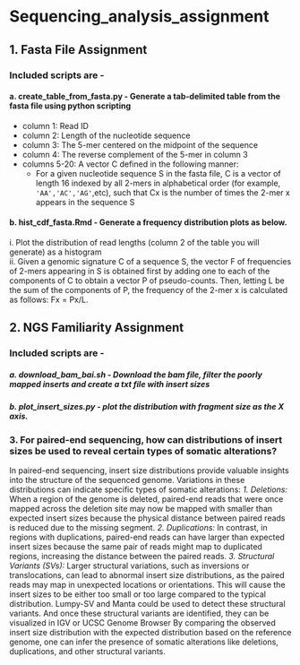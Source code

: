# Sequencing_analysis_assignment

## 1. Fasta File Assignment

### Included scripts are - 
#### a. create_table_from_fasta.py - Generate a tab-delimited table from the fasta file using python scripting
   - column 1: Read ID   
   - column 2: Length of the nucleotide sequence   
   - column 3: The 5-mer centered on the midpoint of the sequence   
   - column 4: The reverse complement of the 5-mer in column 3
   - columns 5-20: A vector C defined in the following manner:   
  		- For a given nucleotide sequence S in the fasta file, C is a vector of length 16 indexed by all 2-mers in alphabetical order (for example, `'AA','AC','AG'`,etc), such that Cx is the number of times the 2-mer x appears in the sequence S  

#### b. hist_cdf_fasta.Rmd - Generate a frequency distribution plots as below. 
   i. Plot the distribution of read lengths (column 2 of the table you will generate) as a histogram  
   ii. Given a genomic signature C of a sequence S, the vector F of frequencies of 2-mers appearing in S is obtained first by adding one to each of the components of C to obtain a vector P of pseudo-counts. Then, letting L be the sum of the components of P, the frequency of the 2-mer x is calculated as follows: Fx = Px/L.
	
	
## 2. NGS Familiarity Assignment

### Included scripts are - 
##### a. download_bam_bai.sh - Download the bam file, filter the poorly mapped inserts and create a txt file with insert sizes 
##### b. plot_insert_sizes.py - plot the distribution with fragment size as the X axis. 

### 3. For paired-end sequencing, how can distributions of insert sizes be used to reveal certain types of somatic alterations?
In paired-end sequencing, insert size distributions provide valuable insights into the structure of the sequenced genome. Variations in these distributions can indicate specific types of somatic alterations:
*1.	Deletions:* When a region of the genome is deleted, paired-end reads that were once mapped across the deletion site may now be mapped with smaller than expected insert sizes because the physical distance between paired reads is reduced due to the missing segment. 
*2.	Duplications:* In contrast, in regions with duplications, paired-end reads can have larger than expected insert sizes because the same pair of reads might map to duplicated regions, increasing the distance between the paired reads.
*3.	Structural Variants (SVs):* Larger structural variations, such as inversions or translocations, can lead to abnormal insert size distributions, as the paired reads may map in unexpected locations or orientations. This will cause the insert sizes to be either too small or too large compared to the typical distribution.
Lumpy-SV and Manta could be used to detect these structural variants. And once these structural variants are identified, they can be visualized in IGV or UCSC Genome Browser
By comparing the observed insert size distribution with the expected distribution based on the reference genome, one can infer the presence of somatic alterations like deletions, duplications, and other structural variants.

